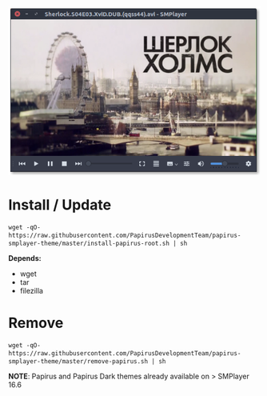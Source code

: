 <p align="center">
  <img src="https://raw.githubusercontent.com/PapirusDevelopmentTeam/papirus-smplayer-theme/master/preview.png" alt="preview"/>
</p>

# Install / Update

```
wget -qO- https://raw.githubusercontent.com/PapirusDevelopmentTeam/papirus-smplayer-theme/master/install-papirus-root.sh | sh
```

**Depends:**

- wget
- tar
- filezilla

# Remove

```
wget -qO- https://raw.githubusercontent.com/PapirusDevelopmentTeam/papirus-smplayer-theme/master/remove-papirus.sh | sh
```

**NOTE**: Papirus and Papirus Dark themes already available on > SMPlayer 16.6
